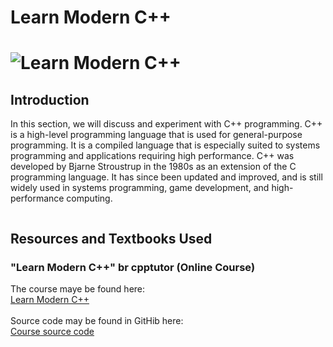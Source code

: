 # Learn Modern C++

# ![Learn Modern C++](images/learn_modern_CPP_splash.png)

## Introduction
In this section, we will discuss and experiment with C++ programming. C++ is a high-level programming language that is used for general-purpose programming. It is a compiled language that is especially suited to systems programming and applications requiring high performance. C++ was developed by Bjarne Stroustrup in the 1980s as an extension of the C programming language. It has since been updated and improved, and is still widely used in systems programming, game development, and high-performance computing.

```{tableofcontents}
```

## Resources and Textbooks Used

### "Learn Modern C++" br cpptutor (Online Course)
The course maye be found here: <br>
[Learn Modern C++](https://learnmoderncpp.com/) <br><br>
Source code may be found in GitHib here: <br>
[Course source code](https://github.com/cpp-tutor/learnmoderncpp-tutorial)